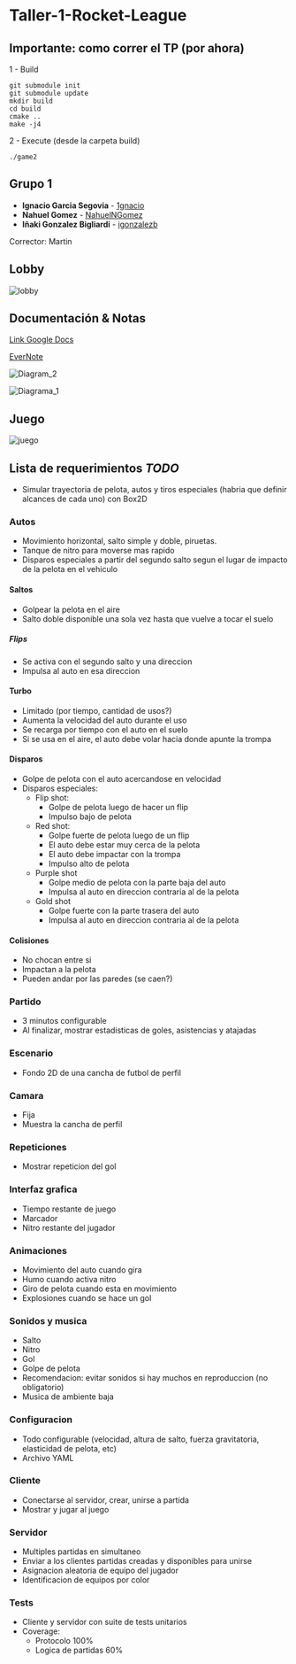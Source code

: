 # Taller-1-Rocket-League

## Importante: como correr el TP (por ahora)

1 - Build

    git submodule init
    git submodule update  
    mkdir build
    cd build
    cmake ..
    make -j4

2 - Execute (desde la carpeta build)

    ./game2

## Grupo 1

* **Ignacio Garcia Segovia** - [1gnacio](https://github.com/1gnacio)
* **Nahuel Gomez** - [NahuelNGomez](https://github.com/NahuelNGomez)
* **Iñaki Gonzalez Bigliardi** - [igonzalezb](https://github.com/igonzalezb)

Corrector: Martin

## Lobby

![lobby](https://user-images.githubusercontent.com/23293753/198899200-60d1e4ec-2ea4-4f94-aed7-e51e71dd6912.gif)

## Documentación & Notas

[Link Google Docs](https://docs.google.com/document/d/1HAAGN4PyoHdXEmL62-MtdpeMkoSojueFdWUvSQ4e9Ag/edit?usp=sharing)

[EverNote](https://www.evernote.com/shard/s392/client/snv?noteGuid=1dd9e1ff-3bbe-c34f-33f0-5545271bdf81&noteKey=8f2645c4fdc094c5fc3e4e4d6d404fc8&sn=https%3A%2F%2Fwww.evernote.com%2Fshard%2Fs392%2Fsh%2F1dd9e1ff-3bbe-c34f-33f0-5545271bdf81%2F8f2645c4fdc094c5fc3e4e4d6d404fc8&title=TP1%2B-%2BAPUNTES)

![Diagram_2](https://user-images.githubusercontent.com/23293753/197909510-b1a9e6c4-802a-4d81-be34-bb86e7162652.png)

![Diagrama_1](https://user-images.githubusercontent.com/23293753/197909532-d5b5c027-a6e9-4891-ab14-f975289d62f8.png)

## Juego
![juego](data/ThirdGame.gif)


## Lista de requerimientos *TODO*

* Simular trayectoria de pelota, autos y tiros especiales (habria que definir alcances de cada uno) con Box2D

### Autos

* Movimiento horizontal, salto simple y doble, piruetas.
* Tanque de nitro para moverse mas rapido
* Disparos especiales a partir del segundo salto segun el lugar de impacto de la pelota en el vehiculo

#### Saltos

* Golpear la pelota en el aire
* Salto doble disponible una sola vez hasta que vuelve a tocar el suelo

##### Flips

* Se activa con el segundo salto y una direccion 
* Impulsa al auto en esa direccion

#### Turbo

* Limitado (por tiempo, cantidad de usos?) 
* Aumenta la velocidad del auto durante el uso 
* Se recarga por tiempo con el auto en el suelo
* Si se usa en el aire, el auto debe volar hacia donde apunte la trompa

#### Disparos

* Golpe de pelota con el auto acercandose en velocidad
* Disparos especiales:
  * Flip shot:
    * Golpe de pelota luego de hacer un flip
    * Impulso bajo de pelota
  * Red shot:
    * Golpe fuerte de pelota luego de un flip
    * El auto debe estar muy cerca de la pelota
    * El auto debe impactar con la trompa
    * Impulso alto de pelota
  * Purple shot
    * Golpe medio de pelota con la parte baja del auto
    * Impulsa al auto en direccion contraria al de la pelota
  * Gold shot
    * Golpe fuerte con la parte trasera del auto
    * Impulsa al auto en direccion contraria al de la pelota

#### Colisiones

* No chocan entre si
* Impactan a la pelota
* Pueden andar por las paredes (se caen?)
    
### Partido

* 3 minutos configurable
* Al finalizar, mostrar estadisticas de goles, asistencias y atajadas

### Escenario

* Fondo 2D de una cancha de futbol de perfil

### Camara

* Fija
* Muestra la cancha de perfil

### Repeticiones

* Mostrar repeticion del gol

### Interfaz grafica

* Tiempo restante de juego
* Marcador
* Nitro restante del jugador

### Animaciones

* Movimiento del auto cuando gira
* Humo cuando activa nitro
* Giro de pelota cuando esta en movimiento
* Explosiones cuando se hace un gol

### Sonidos y musica

  * Salto
  * Nitro
  * Gol
  * Golpe de pelota
  * Recomendacion: evitar sonidos si hay muchos en reproduccion (no obligatorio)
  * Musica de ambiente baja

### Configuracion

  * Todo configurable (velocidad, altura de salto, fuerza gravitatoria, elasticidad de pelota, etc) 
  * Archivo YAML
  
  
### Cliente

* Conectarse al servidor, crear, unirse a partida
* Mostrar y jugar al juego

### Servidor

* Multiples partidas en simultaneo
* Enviar a los clientes partidas creadas y disponibles para unirse
* Asignacion aleatoria de equipo del jugador
* Identificacion de equipos por color
  
### Tests

* Cliente y servidor con suite de tests unitarios
* Coverage:
  * Protocolo 100%
  * Logica de partidas 60%
  
